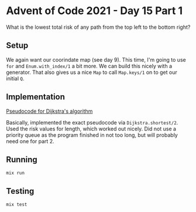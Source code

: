 # Advent of Code 2021 - Day 15 Part 1

What is the lowest total risk of any path from the top left to the bottom
right?

## Setup

We again want our coorindate map (see day 9). This time, I'm going to use `for`
and `Enum.with_index/1` a bit more. We can build this nicely with a generator.
That also gives us a nice `Map` to call `Map.keys/1` on to get our initial `Q`.

## Implementation

[Pseudocode for Dijkstra's
algorithm](https://en.wikipedia.org/wiki/Dijkstra%27s_algorithm#Pseudocode)

Basically, implemented the exact pseudocode via `Dijkstra.shortest/2`. Used the
risk values for length, which worked out nicely. Did not use a priority queue as
the program finished in not too long, but will probably need one for part 2.

## Running

`mix run`

## Testing

`mix test`
